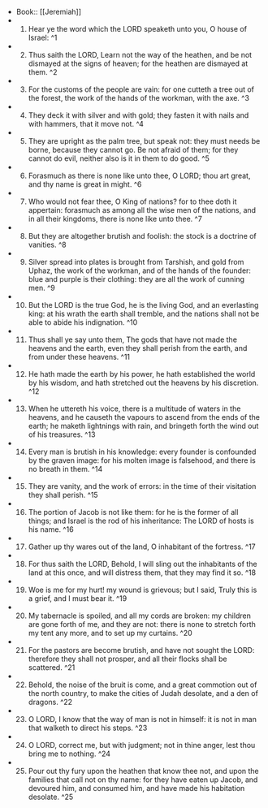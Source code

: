 - Book:: [[Jeremiah]]
- 1. Hear ye the word which the LORD speaketh unto you, O house of Israel: ^1
- 2. Thus saith the LORD, Learn not the way of the heathen, and be not dismayed at the signs of heaven; for the heathen are dismayed at them. ^2
- 3. For the customs of the people are vain: for one cutteth a tree out of the forest, the work of the hands of the workman, with the axe. ^3
- 4. They deck it with silver and with gold; they fasten it with nails and with hammers, that it move not. ^4
- 5. They are upright as the palm tree, but speak not: they must needs be borne, because they cannot go. Be not afraid of them; for they cannot do evil, neither also is it in them to do good. ^5
- 6. Forasmuch as there is none like unto thee, O LORD; thou art great, and thy name is great in might. ^6
- 7. Who would not fear thee, O King of nations? for to thee doth it appertain: forasmuch as among all the wise men of the nations, and in all their kingdoms, there is none like unto thee. ^7
- 8. But they are altogether brutish and foolish: the stock is a doctrine of vanities. ^8
- 9. Silver spread into plates is brought from Tarshish, and gold from Uphaz, the work of the workman, and of the hands of the founder: blue and purple is their clothing: they are all the work of cunning men. ^9
- 10. But the LORD is the true God, he is the living God, and an everlasting king: at his wrath the earth shall tremble, and the nations shall not be able to abide his indignation. ^10
- 11. Thus shall ye say unto them, The gods that have not made the heavens and the earth, even they shall perish from the earth, and from under these heavens. ^11
- 12. He hath made the earth by his power, he hath established the world by his wisdom, and hath stretched out the heavens by his discretion. ^12
- 13. When he uttereth his voice, there is a multitude of waters in the heavens, and he causeth the vapours to ascend from the ends of the earth; he maketh lightnings with rain, and bringeth forth the wind out of his treasures. ^13
- 14. Every man is brutish in his knowledge: every founder is confounded by the graven image: for his molten image is falsehood, and there is no breath in them. ^14
- 15. They are vanity, and the work of errors: in the time of their visitation they shall perish. ^15
- 16. The portion of Jacob is not like them: for he is the former of all things; and Israel is the rod of his inheritance: The LORD of hosts is his name. ^16
- 17. Gather up thy wares out of the land, O inhabitant of the fortress. ^17
- 18. For thus saith the LORD, Behold, I will sling out the inhabitants of the land at this once, and will distress them, that they may find it so. ^18
- 19. Woe is me for my hurt! my wound is grievous; but I said, Truly this is a grief, and I must bear it. ^19
- 20. My tabernacle is spoiled, and all my cords are broken: my children are gone forth of me, and they are not: there is none to stretch forth my tent any more, and to set up my curtains. ^20
- 21. For the pastors are become brutish, and have not sought the LORD: therefore they shall not prosper, and all their flocks shall be scattered. ^21
- 22. Behold, the noise of the bruit is come, and a great commotion out of the north country, to make the cities of Judah desolate, and a den of dragons. ^22
- 23. O LORD, I know that the way of man is not in himself: it is not in man that walketh to direct his steps. ^23
- 24. O LORD, correct me, but with judgment; not in thine anger, lest thou bring me to nothing. ^24
- 25. Pour out thy fury upon the heathen that know thee not, and upon the families that call not on thy name: for they have eaten up Jacob, and devoured him, and consumed him, and have made his habitation desolate. ^25

